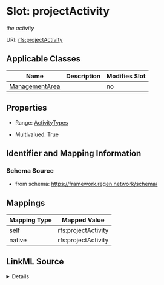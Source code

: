 

# Slot: projectActivity


_the activity_





URI: [rfs:projectActivity](https://framework.regen.network/schema/projectActivity)



<!-- no inheritance hierarchy -->





## Applicable Classes

| Name | Description | Modifies Slot |
| --- | --- | --- |
| [ManagementArea](ManagementArea.md) |  |  no  |







## Properties

* Range: [ActivityTypes](ActivityTypes.md)

* Multivalued: True





## Identifier and Mapping Information







### Schema Source


* from schema: https://framework.regen.network/schema/




## Mappings

| Mapping Type | Mapped Value |
| ---  | ---  |
| self | rfs:projectActivity |
| native | rfs:projectActivity |




## LinkML Source

<details>
```yaml
name: projectActivity
description: the activity
from_schema: https://framework.regen.network/schema/
rank: 1000
slot_uri: rfs:projectActivity
alias: projectActivity
owner: ManagementArea
domain_of:
- ManagementArea
range: ActivityTypes
multivalued: true

```
</details>